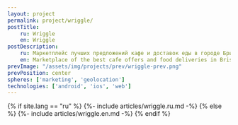 ```yaml
---
layout: project
permalink: project/wriggle/
postTitle: 
    ru: Wriggle
    en: Wriggle
postDescription: 
    ru: Маркетплейс лучших предложений кафе и доставок еды в городе Бристоль
    en: Marketplace of the best cafe offers and food deliveries in Bristol
prevImage: "/assets/img/projects/prev/wriggle-prev.png"
prevPosition: center
spheres: ['marketing', 'geolocation']
technologies: ['android', 'ios', 'web']
---
```


{% if site.lang == "ru" %}
{%- include articles/wriggle.ru.md -%}
{% else %}
{%- include articles/wriggle.en.md -%}
{% endif %}
